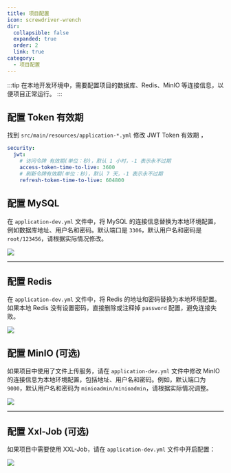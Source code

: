 ```yaml
---
title: 项目配置
icon: screwdriver-wrench
dir:
  collapsible: false
  expanded: true
  order: 2
  link: true
category:
  - 项目配置
---
```


:::tip
在本地开发环境中，需要配置项目的数据库、Redis、MinIO 等连接信息，以便项目正常运行。
:::


## 配置 Token 有效期

找到 `src/main/resources/application-*.yml` 修改 JWT Token 有效期 ，  

```yaml {4,6} title="application-dev.yml"
security:
  jwt:
    # 访问令牌 有效期(单位：秒)，默认 1 小时，-1 表示永不过期
    access-token-time-to-live: 3600
    # 刷新令牌有效期(单位：秒)，默认 7 天，-1 表示永不过期
    refresh-token-time-to-live: 604800
```


## 配置 MySQL 

在 `application-dev.yml` 文件中，将 MySQL 的连接信息替换为本地环境配置，例如数据库地址、用户名和密码。默认端口是 `3306`，默认用户名和密码是 `root/123456`，请根据实际情况修改。

![](https://www.youlai.tech/storage/blog/2025/02/23/af082081a6c6162818325b10fe526e1f.png) 

------

## 配置 Redis

在 `application-dev.yml` 文件中，将 Redis 的地址和密码替换为本地环境配置。如果本地 Redis 没有设置密码，直接删除或注释掉 `password` 配置，避免连接失败。

![](https://www.youlai.tech/storage/blog/2025/02/23/099fd01a612b013f64473bb606da3857.png) 

## 配置 MinIO (可选)

如果项目中使用了文件上传服务，请在 `application-dev.yml` 文件中修改 MinIO 的连接信息为本地环境配置，包括地址、用户名和密码。例如，默认端口为 `9000`，默认用户名和密码为 `minioadmin/minioadmin`，请根据实际情况调整。

![](https://www.youlai.tech/storage/blog/2025/02/23/e2b4da98809b4a6ba0d812530827dbc8.png)
 

------

## 配置 Xxl-Job (可选)

如果项目中需要使用 XXL-Job，请在 `application-dev.yml` 文件中开启配置：



![](https://www.youlai.tech/storage/blog/2025/02/23/c37d3ba251714e688caada0483706a1e.png)